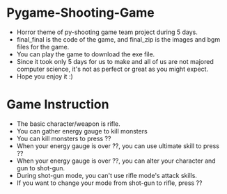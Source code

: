 # Pygame-Shooting-Game
- Horror theme of py-shooting game team project during 5 days.
- final_final is the code of the game, and final_zip is the images and bgm files for the game.
- You can play the game to download the exe file.
- Since it took only 5 days for us to make and all of us are not majored computer science, it's not as perfect or great as you might expect.
- Hope you enjoy it :)


# Game Instruction
- The basic character/weapon is rifle.
- You can gather energy gauge to kill monsters
- You can kill monsters to press ??
- When your energy gauge is over ??, you can use ultimate skill to press ??
- When your energy gauge is over ??, you can alter your character and gun to shot-gun.
- During shot-gun mode, you can't use rifle mode's attack skills.
- If you want to change your mode from shot-gun to rifle, press ??
